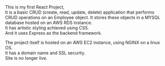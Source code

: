 This is my first React Project,   
It is a basic CRUD (create, read, update, delete) application that performs CRUD operations on an Employee object.
It stores these objects in a MYSQL database hosted on an AWS RDS instance.  
It has artistic styling achieved using CSS.  
And it uses Express as the backend framework.  
  

The project itself is hosted on an AWS EC2 instance, using NGINX on a linux OS.  
It has a domain name and SSL security.  
Site is no longer live.

